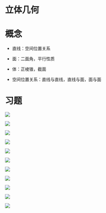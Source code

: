 # 立体几何

# 概念

- 直线：空间位置关系

- 面：二面角，平行性质

- 体：正棱锥，截面

- 空间位置关系：直线与直线，直线与面，面与面

# 习题

![](image/l1.png)

![](image/l2.png)

![](image/l3.png)

![](image/l4.png)

![](image/l5.png)

![](image/l6.png)

![](image/l7.png)

![](image/l8.png)

![](image/l9.png)

![](image/l10.png)

![](image/l11.png)
